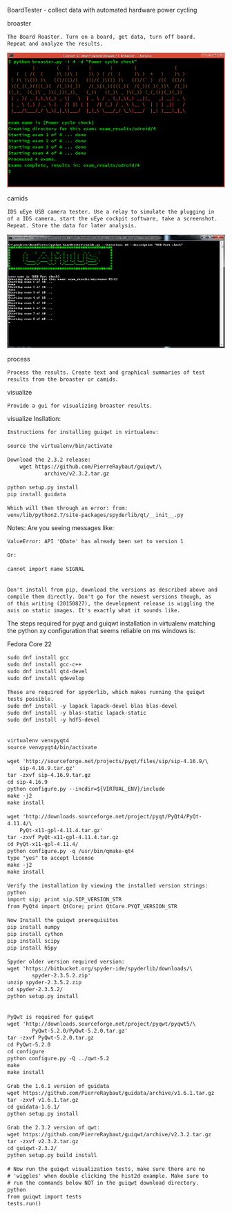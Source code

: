 BoardTester - collect data with automated hardware power cycling



broaster 

    The Board Roaster. Turn on a board, get data, turn off board.
    Repeat and analyze the results.

![broaster screenshot](/docs/broaster.png "broaster screenshot")

camids 

    IDS uEye USB camera tester. Use a relay to simulate the plugging in
    of a IDS camera, start the uEye cockpit software, take a screenshot.
    Repeat. Store the data for later analysis.


![camids screenshot](/docs/camids.png "camids screenshot")


process

    Process the results. Create text and graphical summaries of test
    results from the broaster or camids.


visualize

    Provide a gui for visualizing broaster results.

visualize Insllation:
    
    Instructions for installing guiqwt in virtualenv:

    source the virtualenv/bin/activate

    Download the 2.3.2 release:
        wget https://github.com/PierreRaybaut/guiqwt/\
                archive/v2.3.2.tar.gz

    python setup.py install
    pip install guidata

    Which will then through an error: from:
    venv/lib/python2.7/site-packages/spyderlib/qt/__init__.py

Notes:
    Are you seeing messages like:

    ValueError: API 'QDate' has already been set to version 1

    Or:

    cannot import name SIGNAL

   
    Don't install from pip, download the versions as described above and
    compile them directly. Don't go for the newest versions though, as 
    of this writing (20150827), the development release is wiggling the
    axis on static images. It's exactly what it sounds like.



The steps required for pyqt and guiqwt installation in virtualenv
matching the python xy configuration that seems reliable on ms windows
is:

Fedora Core 22

    sudo dnf install gcc
    sudo dnf install gcc-c++
    sudo dnf install qt4-devel
    sudo dnf install qdevelop

    These are required for spyderlib, which makes running the guiqwt
    tests possible.
    sudo dnf install -y lapack lapack-devel blas blas-devel
    sudo dnf install -y blas-static lapack-static 
    sudo dnf install -y hdf5-devel


    virtualenv venvpyqt4
    source venvpyqt4/bin/activate
    
    wget 'http://sourceforge.net/projects/pyqt/files/sip/sip-4.16.9/\
        sip-4.16.9.tar.gz'
    tar -zxvf sip-4.16.9.tar.gz
    cd sip-4.16.9
    python configure.py --incdir=${VIRTUAL_ENV}/include
    make -j2
    make install

    wget 'http://downloads.sourceforge.net/project/pyqt/PyQt4/PyQt-4.11.4/\
        PyQt-x11-gpl-4.11.4.tar.gz'
    tar -zxvf PyQt-x11-gpl-4.11.4.tar.gz
    cd PyQt-x11-gpl-4.11.4/
    python configure.py -q /usr/bin/qmake-qt4
    type "yes" to accept license
    make -j2
    make install
   
    Verify the installation by viewing the installed version strings: 
    python
    import sip; print sip.SIP_VERSION_STR
    from PyQt4 import QtCore; print QtCore.PYQT_VERSION_STR

    Now Install the guiqwt prerequisites
    pip install numpy
    pip install cython
    pip install scipy
    pip install h5py

    Spyder older version required version:
    wget 'https://bitbucket.org/spyder-ide/spyderlib/downloads/\
            spyder-2.3.5.2.zip'
    unzip spyder-2.3.5.2.zip
    cd spyder-2.3.5.2/
    python setup.py install


    PyQwt is required for guiqwt
    wget 'http://downloads.sourceforge.net/project/pyqwt/pyqwt5/\
            PyQwt-5.2.0/PyQwt-5.2.0.tar.gz'
    tar -zxvf PyQwt-5.2.0.tar.gz
    cd PyQwt-5.2.0
    cd configure
    python configure.py -Q ../qwt-5.2
    make
    make install

    Grab the 1.6.1 version of guidata
    wget https://github.com/PierreRaybaut/guidata/archive/v1.6.1.tar.gz
    tar -zxvf v1.6.1.tar.gz
    cd guidata-1.6.1/
    python setup.py install

    Grab the 2.3.2 version of qwt:
    wget https://github.com/PierreRaybaut/guiqwt/archive/v2.3.2.tar.gz
    tar -zxvf v2.3.2.tar.gz
    cd guiqwt-2.3.2/
    python setup.py build install
    
    # Now run the guiqwt visualization tests, make sure there are no
    # 'wiggles' when double clicking the hist2d example. Make sure to
    # run the commands below NOT in the guiqwt download directory.
    python
    from guiqwt import tests
    tests.run()
    
